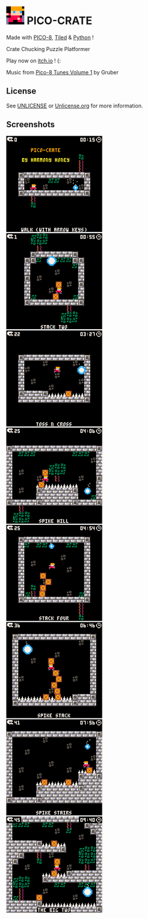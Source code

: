 # ![icon](icon/48.png) PICO-CRATE
Made with [PICO-8](https://www.lexaloffle.com/pico-8.php), [Tiled](https://www.mapeditor.org/) & [Python](https://www.python.org/) !

Crate Chucking Puzzle Platformer 

Play now on [itch.io](https://harmonyhoney.itch.io/pico-crate) ! (:

Music from [Pico-8 Tunes Volume 1](https://www.lexaloffle.com/bbs/?tid=29008) by Gruber

## License
See [UNLICENSE](UNLICENSE) or [Unlicense.org](https://unlicense.org/) for more information.

## Screenshots
![shot1](screens/1.png)
![shot2](screens/2.png)
![shot3](screens/3.png)
![shot4](screens/4.png)
![shot5](screens/5.png)
![shot6](screens/6.png)
![shot7](screens/7.png)
![shot8](screens/8.png)

